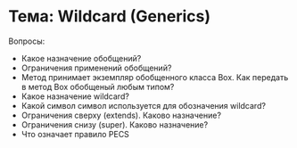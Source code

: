 # Тема: Wildcard (Generics)

Вопросы: 
* Какое назначение обобщений?
* Ограничения применений обобщений?
* Метод принимает экземпляр обобщенного класса Box<T>. Как передать в метод Box обобщеный любым типом?
* Какое назначение wildcard?
* Какой символ символ используется для обозначения wildcard?
* Ограничения сверху (extends). Каково назначение?
* Ограничения снизу (super). Каково назначение?
* Что означает правило PECS
